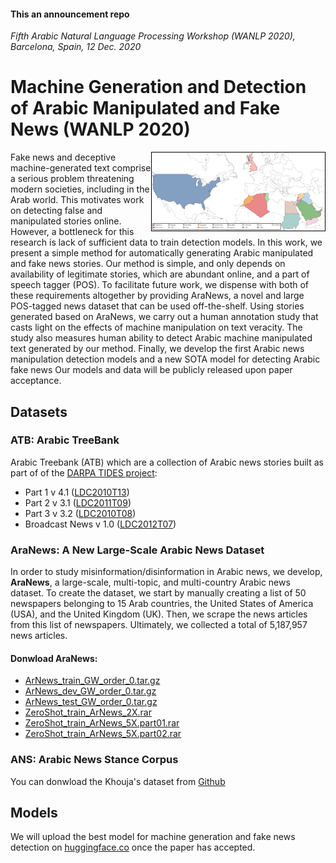 #### This an announcement repo
*Fifth Arabic Natural Language Processing Workshop (WANLP 2020), Barcelona, Spain, 12 Dec. 2020*
# Machine Generation and Detection of Arabic Manipulated and Fake News (WANLP 2020)
<img src="https://github.com/MachineGenration/machine_genration_WANLP2020/blob/master/news_map.jpg" width="55%" style="border: 1px solid black;" align="right"/>
Fake news and deceptive machine-generated text comprise a serious problem threatening modern societies, including in the Arab world. This motivates work on detecting false and manipulated stories online. However, a bottleneck for this research is lack of sufficient data to train detection models. In this work, we present a simple method for automatically generating Arabic manipulated and fake news stories. Our method is simple, and only depends on availability of legitimate stories, which are abundant online, and a part of speech tagger (POS). To facilitate future work, we dispense with both of these requirements altogether by providing AraNews, a novel and large POS-tagged news dataset that can be used off-the-shelf. Using stories generated based on AraNews, we carry out a human annotation study that casts light on the effects of machine manipulation on text veracity. The study also measures human ability to detect Arabic machine manipulated text generated by our method. Finally, we develop the first Arabic news manipulation detection models and a new SOTA model for detecting Arabic fake news Our models and data will be publicly released upon paper acceptance.

## Datasets

### ATB: Arabic TreeBank

Arabic Treebank (ATB) which are a collection of Arabic news stories built as part of   of the [DARPA TIDES project](https://www.ldc.upenn.edu/collaborations/past-projects):
 - Part 1 v 4.1 ([LDC2010T13](https://catalog.ldc.upenn.edu/LDC2010T13))
 - Part 2 v 3.1 ([LDC2011T09](https://catalog.ldc.upenn.edu/LDC2011T09))
 - Part 3 v 3.2 ([LDC2010T08](https://catalog.ldc.upenn.edu/LDC2010T08))
 - Broadcast News v 1.0 ([LDC2012T07](https://catalog.ldc.upenn.edu/LDC2012T07))
 
### AraNews: A New Large-Scale Arabic News Dataset

In order to study misinformation/disinformation in Arabic news, we develop, **AraNews**, a large-scale, multi-topic, and  multi-country Arabic news dataset. To create the dataset, we start by manually creating a list of 50 newspapers belonging to 15 Arab countries, the United States of America (USA), and the United Kingdom (UK). Then, we  scrape the news articles from this list of newspapers. Ultimately, we collected a total of  5,187,957 news articles.

#### Donwload AraNews:

  - [ArNews_train_GW_order_0.tar.gz](https://github.com/MachineGenration/machine_genration_WANLP2020/blob/master/ArNews_train_GW_order_0.tar.gz)
  - [ArNews_dev_GW_order_0.tar.gz](https://github.com/MachineGenration/machine_genration_WANLP2020/blob/master/ArNews_dev_GW_order_0.tar.gz)
  - [ArNews_test_GW_order_0.tar.gz](https://github.com/MachineGenration/machine_genration_WANLP2020/blob/master/ArNews_test_GW_order_0.tar.gz)
  - [ZeroShot_train_ArNews_2X.rar](https://github.com/MachineGenration/machine_genration_WANLP2020/blob/master/ZeroShot_train_ArNews_2X.rar)
  - [ZeroShot_train_ArNews_5X.part01.rar](https://github.com/MachineGenration/machine_genration_WANLP2020/blob/master/ZeroShot_train_ArNews_5X.part01.rar)
  - [ZeroShot_train_ArNews_5X.part02.rar](https://github.com/MachineGenration/machine_genration_WANLP2020/blob/master/ZeroShot_train_ArNews_5X.part02.rar)
  
### ANS: Arabic News Stance Corpus 
You can donwload the Khouja's dataset from [Github](https://github.com/latynt/ans)

## Models
We will upload the best model for machine generation and fake news detection on [huggingface.co](https://huggingface.co/models) once the paper has accepted.
